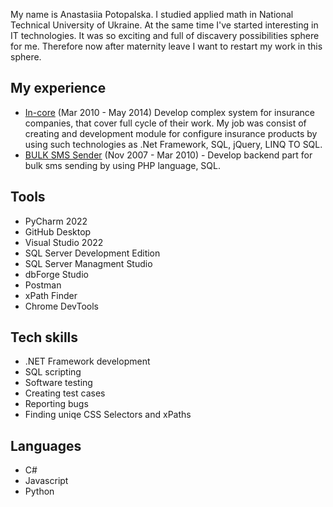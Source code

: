 My name is Anastasiia Potopalska.
I studied applied math in National Technical University of Ukraine. At the same time I've started interesting in IT technologies. It was so exciting and full of discavery possibilities sphere for me. Therefore now after maternity leave I want to restart my work in this sphere.

## My experience    
- [In-core](http://in-core.com.ua/) (Mar 2010 - May 2014) Develop complex system for insurance companies, that cover full cycle of their work. My job was consist of creating and development module for configure insurance products by using such technologies as .Net Framework, SQL, jQuery, LINQ TO SQL.
- [BULK SMS Sender](https://sms.to/bulk/ukraine/) (Nov 2007 - Mar 2010) - Develop backend part for bulk sms sending by using PHP language, SQL. 
    
## Tools
- PyCharm 2022
- GitHub Desktop
- Visual Studio 2022
- SQL Server Development Edition 
- SQL Server Managment Studio
- dbForge Studio
- Postman
- xPath Finder
- Chrome DevTools

## Tech skills
- .NET Framework development
- SQL scripting
- Software testing
- Creating test cases
- Reporting bugs
- Finding uniqe CSS Selectors and xPaths
 
 ## Languages
- C#
- Javascript
- Python

